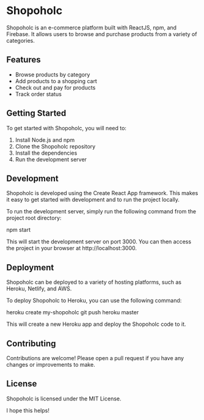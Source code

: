


# Shopoholc

Shopoholc is an e-commerce platform built with ReactJS, npm, and Firebase. It allows users to browse and purchase products from a variety of categories.

## Features

* Browse products by category
* Add products to a shopping cart
* Check out and pay for products
* Track order status

## Getting Started

To get started with Shopoholc, you will need to:

1. Install Node.js and npm
2. Clone the Shopoholc repository
3. Install the dependencies
4. Run the development server

## Development

Shopoholc is developed using the Create React App framework. This makes it easy to get started with development and to run the project locally.

To run the development server, simply run the following command from the project root directory:


npm start


This will start the development server on port 3000. You can then access the project in your browser at http://localhost:3000.

## Deployment

Shopoholc can be deployed to a variety of hosting platforms, such as Heroku, Netlify, and AWS.

To deploy Shopoholc to Heroku, you can use the following command:


heroku create my-shopoholc
git push heroku master


This will create a new Heroku app and deploy the Shopoholc code to it.

## Contributing

Contributions are welcome! Please open a pull request if you have any changes or improvements to make.

## License

Shopoholc is licensed under the MIT License.


I hope this helps!
